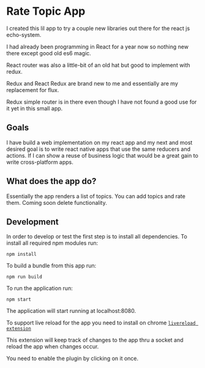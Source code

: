 # Rate Topic App
I created this lil app to try a couple new libraries out there for the react js echo-system.

I had already been programming in React for a year now so nothing new there except good old es6 magic.

React router was also a little-bit of an old hat but good to implement with redux.

Redux and React Redux are brand new to me and essentially are my replacement for flux.

Redux simple router is in there even though I have not found a good use for it yet in this small app. 

## Goals

I have build a web implementation on my react app and my next and most desired goal is to write react native apps that use the same reducers and actions. If I can show a reuse of business logic that would be a great gain to write cross-platform apps.

## What does the app do?

Essentially the app renders a list of topics. You can add topics and rate them. Coming soon delete functionality.

## Development
In order to develop or test the first step is to install all dependencies. To install all required npm modules run: 
```shell
npm install
```
To build a bundle from this app run:
```shell
npm run build
```
To run the application run:
```shell
npm start
```
The application will start running at localhost:8080. 

To support live reload for the app you need to install on chrome [`livereload extension`](https://chrome.google.com/webstore/detail/livereload/jnihajbhpnppcggbcgedagnkighmdlei)
 
This extension will keep track of changes to the app thru a socket and reload the app when changes occur.

You need to enable the plugin by clicking on it once.